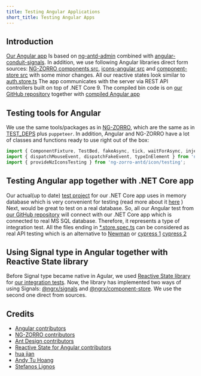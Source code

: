 ```yaml
---
title: Testing Angular Applications
short_title: Testing Angular Apps
---
```


## Introduction

[Our Angular app](https://cioina.azurewebsites.net/) Is based on [ng-antd-admin](https://github.com/huajian123/ng-antd-admin) combined with [angular-conduit-signals](https://github.com/AndyT2503/angular-conduit-signals). In addition, we use following Angular libraries direct form sources: [NG-ZORRO components src](https://github.com/NG-ZORRO/ng-zorro-antd/tree/master/components), [icons-angular src](https://github.com/ant-design/ant-design-icons/tree/master/packages/icons-angular/src) and [component-store src](https://github.com/ngrx/platform/tree/main/modules/component-store/src) with some minor changes. All our reactive states look similar to [auth.store.ts](https://github.com/AndyT2503/angular-conduit-signals/blob/dev/src/app/shared/store/auth.store.ts)
The app communicates with the server via REST API controllers built on top of .NET Core 9. The compiled bin code is on [our GitHub repository](https://github.com/cioina/cioina.azurewebsites.net/tree/main/bin/Release/net9.0) together with [compiled Angular app](https://github.com/cioina/cioina.azurewebsites.net/tree/main/bin/Release/net9.0/wwwroot)

## Testing tools for Angular

We use the same tools/packages as in [NG-ZORRO](https://github.com/NG-ZORRO/ng-zorro-antd/blob/master/package.json), which are the same as in [TEST_DEPS](https://github.com/angular/angular/blob/main/adev/BUILD.bazel) plus `puppeteer`. In addition, Angular and NG-ZORRO have a lot of classes and functions ready to use right out of the box:

```javascript
import { ComponentFixture, TestBed, fakeAsync, tick, waitForAsync, inject as testInject } from '@angular/core/testing';
import { dispatchMouseEvent, dispatchFakeEvent, typeInElement } from 'ng-zorro-antd/core/testing';
import { provideNzIconsTesting } from 'ng-zorro-antd/icon/testing';
```

## Testing Angular app together with .NET Core app

Our actual(up to date) [test project](https://github.com/cioina/MyTested-test-project-example/tree/main/src/BlogAngular.Test/Test) for our .NET Core app uses in memory database which is very convenient for testing (read more about it [here](https://cioina.azurewebsites.net/articles/dotnet-core-testing) ) Next, would be great to test on a real database. So, all our Angular test from [our GitHub repository](https://github.com/cioina/angular-test-example/tree/main/version-2) will connect with our .NET Core app which is connected to real MS SQL database. Therefore, it represents a type of integration test.
All the files ending in [*.store.spec.ts](https://github.com/cioina/angular-test-example/blob/main/version-2/home.store.spec.ts) can be considered as real API testing which is an alternative to [Newman](https://github.com/gothinkster/realworld/blob/main/api/run-api-tests.sh) or [cypress 1](https://github.com/cypress-io/cypress-example-conduit-app/blob/master/cypress/integration/login-spec.js) [cypress 2](https://github.com/stefanoslig/angular-ngrx-nx-realworld-example-app/blob/main/apps/conduit-e2e/src/e2e/login/login.ts)

## Using Signal type in Angular together with Reactive State library

Before Signal type became native in Agular, we used [Reactive State library]( https://github.com/ngrx/platform) for [our integration tests](https://github.com/cioina/angular-test-example/tree/main/version-1). Now, the library has implemented two ways of using Signals: [@ngrx/signals](https://github.com/stefanoslig/angular-ngrx-nx-realworld-example-app/blob/main/libs/auth/data-access/src/auth.store.ts) and [@ngrx/component-store](https://github.com/AndyT2503/angular-conduit-signals/blob/dev/src/app/shared/store/auth.store.ts). We use the second one direct from sources.

## Credits

- [Angular contributors](https://github.com/angular/angular/graphs/contributors)
- [NG-ZORRO contributors](https://github.com/NG-ZORRO/ng-zorro-antd/graphs/contributors)
- [Ant Design contributors](https://github.com/ant-design/ant-design-icons/graphs/contributors)
- [Reactive State for Angular contributors](https://github.com/ngrx/platform/graphs/contributors)
- [hua jian](https://github.com/huajian123)
- [Andy Tu Hoang](https://github.com/AndyT2503)
- [Stefanos Lignos](https://github.com/stefanoslig)

